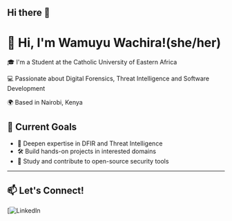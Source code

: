 ## Hi there 👋

<!--
**wamuyu-w/wamuyu-w** is a ✨ _special_ ✨ repository because its `README.md` (this file) appears on your GitHub profile.

Here are some ideas to get you started:

- 🔭 I’m currently working on ...
- 🌱 I’m currently learning ...
- 👯 I’m looking to collaborate on ...
- 🤔 I’m looking for help with ...
- 💬 Ask me about ...
- 📫 How to reach me: ...
- 😄 Pronouns: ...
- ⚡ Fun fact: ...
-->
# 👋 Hi, I'm Wamuyu Wachira!(she/her)

🎓 I'm a Student at the Catholic University of Eastern Africa

💻 Passionate about Digital Forensics, Threat Intelligence and Software Development

🌍 Based in Nairobi, Kenya


## 🚀 Current Goals
- 🔐 Deepen expertise in DFIR and Threat Intelligence  
- 🛠️ Build hands-on projects in interested domains
- 📘 Study and contribute to open-source security tools

---


## 📫 Let's Connect!
[![LinkedIn](https://www.linkedin.com/in/wamuyu-w-293062240/)


